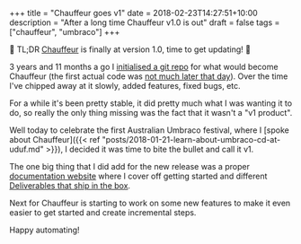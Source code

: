 +++
title = "Chauffeur goes v1"
date = 2018-02-23T14:27:51+10:00
description = "After a long time Chauffeur v1.0 is out"
draft = false
tags = ["chauffeur", "umbraco"]
+++

:tada: TL;DR [Chauffeur](https://aaronpowell.github.io/Chauffeur) is finally at version 1.0, time to get updating! :tada:

3 years and 11 months a go I [initialised a git repo](https://github.com/aaronpowell/Chauffeur/commit/ba216f1fee020f98a209cce82eebbdd126ea9134) for what would become Chauffeur (the first actual code was [not much later that day](https://github.com/aaronpowell/Chauffeur/commit/b4ef56157991a25043ab435b79a3e0c900c23543)). Over the time I've chipped away at it slowly, added features, fixed bugs, etc.

For a while it's been pretty stable, it did pretty much what I was wanting it to do, so really the only thing missing was the fact that it wasn't a "v1 product".

Well today to celebrate the first Australian Umbraco festival, where I [spoke about Chauffeur]({{< ref "posts/2018-01-21-learn-about-umbraco-cd-at-uduf.md" >}}), I decided it was time to bite the bullet and call it v1.

The one big thing that I did add for the new release was a proper [documentation website](https://aaronpowell.github.io/Chauffeur/) where I cover off getting started and different [Deliverables that ship in the box](https://aaronpowell.github.io/Chauffeur/available-deliverables.html).

Next for Chauffeur is starting to work on some new features to make it even easier to get started and create incremental steps.

Happy automating!